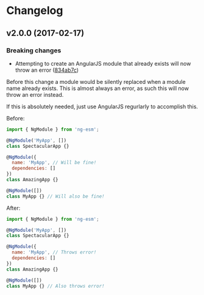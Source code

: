 # Changelog

## v2.0.0 (2017-02-17)

### Breaking changes

* Attempting to create an AngularJS module that already exists will now throw an error ([834ab7c](https://github.com/csvn/ng-esm/commit/834ab7cf0e66f0b3fab2b43a737e25b93550e3eb))

Before this change a module would be silently replaced when a module name already exists.
This is almost always an error, as such this will now throw an error instead.

If this is absolutely needed, just use AngularJS regurlarly to accomplish this.

Before:
```javascript
import { NgModule } from 'ng-esm';

@NgModule('MyApp', [])
class SpectacularApp {}

@NgModule({
  name: 'MyApp', // Will be fine!
  dependencies: []
})
class AmazingApp {}

@NgModule([])
class MyApp {} // Will also be fine!
```

After:
```javascript
import { NgModule } from 'ng-esm';

@NgModule('MyApp', [])
class SpectacularApp {}

@NgModule({
  name: 'MyApp', // Throws error!
  dependencies: []
})
class AmazingApp {}

@NgModule([])
class MyApp {} // Also throws error!
```

